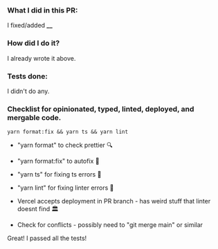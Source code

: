 ### What I did in this PR:

I fixed/added **\_\_**

### How did I do it?

I already wrote it above.

### Tests done:

I didn't do any.

### Checklist for opinionated, typed, linted, deployed, and mergable code.

`yarn format:fix && yarn ts && yarn lint`

- "yarn format" to check prettier 🔍
- "yarn format:fix" to autofix 💃
- "yarn ts" for fixing ts errors 🎉
- "yarn lint" for fixing linter errors 🫢

- Vercel accepts deployment in PR branch - has weird stuff that linter doesnt find 🏛️
- Check for conflicts - possibly need to "git merge main" or similar

Great! I passed all the tests!
